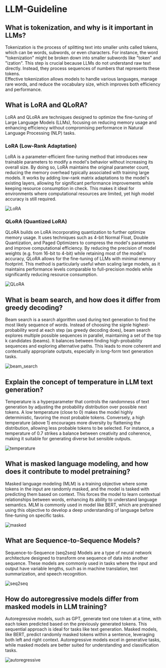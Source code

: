 # LLM-Guideline

## What is tokenization, and why is it important in LLMs?
Tokenization is the process of splitting text into smaller units called tokens, which can be words, subwords, or even characters. For instance, the word "tokenization" might be broken down into smaller subwords like "token" and "ization". This step is crucial because LLMs do not understand raw text directly. Instead, they process sequences of numbers that represents these tokens. \
Effective tokenization allows models to handle various languages, manage rare words, and reduce the vocabulary size, which improves both efficiency and performance.

## What is LoRA and QLoRA?
LoRA and QLoRA are techniques designed to optimize the fine-tuning of Large Language Models (LLMs), focusing on reducing memory usage and enhancing efficiency without compromising performance in Natural Language Processing (NLP) tasks.

### LoRA (Low-Rank Adaptation)
LoRA is a parameter-efficient fine-tuning method that introduces new trainable parameters to modify a model's behavior without increasing its overall size.
By doing so, LoRA maintains the original parameter count, reducing the memory overhead typically associated with training large models.
It works by adding low-rank matrix adaptations to the model's existing layers, allowing for significant performance improvements while keeping resource consumption in check.
This makes it ideal for environments where computational resources are limited, yet high model accuracy is still required.

![LoRA](media/LoRA.png)

### QLoRA (Quantized LoRA)
QLoRA builds on LoRA incorporating quantization to further optimize memory usage. It uses techniques such as 4-bit Normal Float, Double Quantization, and Paged Optimizers to compress the model's parameters and improve computational efficiency.
By reducing the precision of model weights (e.g. from 16-bit to 4-bit) while retaining most of the model's accuracy, QLoRA allows for the fine-tuning of LLMs with minimal memory footprint.
This method is particularly useful when scaling large models, as it maintains performance levels comparable to full-precision models while significantly reducing resource consumption.

![QLoRA](media/QLoRA.png)

## What is beam search, and how does it differ from greedy decoding?
Beam search is a search algorithm used during text generation to find the most likely sequence of words.
Instead of choosing the signle highest-probability word at each step (as greedy decoding does), beam search explores multiple possible sequences in parallel, maintaining a set of the top k candidates (beams). It balances between finding high-probability sequences and exploring alternative paths. This leads to more coherent and contextually appropriate outputs, especially in long-form text generation tasks.

![beam_search](media/beam_search.png)

## Explain the concept of temperature in LLM text generation?
Temperature is a hyperparameter that controls the randomness of text generation by adjusting the probability distribution over possible next tokens.
A low temperature (close to 0) makes the model highly deterministic, favoring the most probable tokens.
Conversely, a high temperature (above 1) encourages more diversity by flattening the distribution, allowing less probable tokens to be selected.
For instance, a temperature of 0.7 strikes a balance between creativity and coherence, making it suitable for generating diverse but sensible outputs.

![temperature](media/temperature.png)

## What is masked language modeling, and how does it contribute to model pretraining?
Masked language modeling (MLM) is a training objective where some tokens in the input are randomly masked, and the model is tasked with predicting them based on context.
This forces the model to learn contextual relationships between words, enhancing its ability to understand language semantics.
MLM is commonly used in model like BERT, which are pretrained using this objective to develop a deep understanding of language before fine-tuning on specific tasks.

![masked](media/masked.png)

## What are Sequence-to-Sequence Models?
Sequence-to-Sequence (seq2seq) Models are a type of neural network architecture designed to transform one sequence of data into another sequence.
These models are commonly used in tasks where the input and output have variable lengths, such as in machine translation, text summarization, and speech recognition.

![seq2seq](media/seq2seq.png)

## How do autoregressive models differ from masked models in LLM training?
Autoregressive models, such as GPT, generate text one token at a time, with each token predicted based on the previously generated tokens.
This sequential approach is ideal for tasks like text generation. Masked models, like BERT, predict randomly masked tokens within a sentence, leveraging both left and right context.
Autoregressive models excel in generative tasks, while masked models are better suited for understanding and classification tasks.

![autoregressive](media/autoregressive.png)
